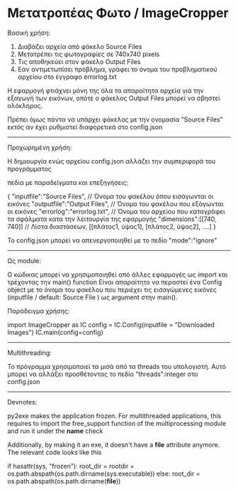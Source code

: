 # Μετατροπέας Φωτο / ImageCropper

Βασική χρήση:

1) Διαβάζει αρχεία από φάκελο Source Files
2) Μετατρέπει τις φωτογραφίες σε 740x740 pixels
3) Τις αποθηκεύει στον φάκελο Output Files
4) Εάν αντιμετωπίσει πρόβλημα, γράφει το όνομα του προβληματικού αρχείου στο έγγραφο errorlog.txt

Η εφαρμογή φτιάχνει μόνη της όλα τα απαραίτητα αρχεία για την εξαγωγή των εικόνων, οπότε ο φάκελος
Output Files μπορεί να σβηστεί ολόκληρος.

Πρέπει όμως πάντα να υπάρχει φάκελος με την ονομασία "Source Files" εκτός αν έχει ρυθμιστεί διαφορετικά
στο config.json

----------------------------

Προχωρημένη χρήση:

Η δημιουργία ενώς αρχείου config.json αλλάζει την συμπεριφορά του προγράμματος

πεδία με παραδείγματα και επεξηγήσεις:

{
    "inputfile":"Source Files", // Όνομα του φακέλου όπου εισάγωνται οι εικόνες
    "outputfile":"Output Files", // Όνομα του φακέλου που εξάγωνται οι εικόνες
    "errorlog":"errorlog.txt", // Όνομα του αρχείου που καταγράφει τα σφάλματα κατα την λειτουργία της εφαρμογής
    "dimensions":[[740, 740]] // Λίστα διαστάσεων, [[πλάτος1, ύψος1], [πλάτος2, ύψος2], ....]
}

To config.json μπορεί να απενεργοποιηθεί με το πεδίο "mode":"ignore"

----------------------------

Ως module:

Ο κώδικας μπορεί να χρησιμοποιηθεί από άλλες εφαρμογές ως import και τρέχοντας την main() function
Είναι απαραίτητο να περαστεί ένα Config object με το όνομα του φακέλου που περιέχει τις εισαγώμενες
εικόνες (inputfile / default: Source File ) ως argument στην main().

Παράδειγμα χρήσης:

import ImageCropper as IC
config = IC.Config(inputfile = "Downloaded Images")
IC.main(config=config)

----------------------------

Multithreading: 

Το πρόγραμμα χρησιμοποιεί τα μισά από τα threads του υπολογιστή. Αυτό μπορεί να αλλάξει προσθέτοντας
το πεδίο "threads":integer στο config.json

----------------------------


Devnotes:

py2exe makes the application frozen. For multithreaded applications, this requires to import
the free_support function of the multiprocessing module and run it under the __name__ check

Additionally, by making it an exe, it doesn't have a __file__ attribute anymore. The relevant
code looks like this


if hasattr(sys, "frozen"):
    root_dir = rootdir = os.path.abspath(os.path.dirname(sys.executable))
else:
    root_dir = os.path.abspath(os.path.dirname(__file__))
